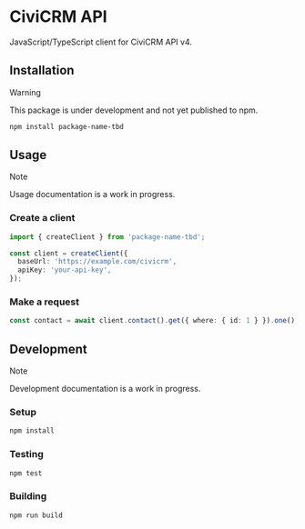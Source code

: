# CiviCRM API

JavaScript/TypeScript client for CiviCRM API v4.

## Installation

> [!WARNING]
> This package is under development and not yet published to npm.

```sh
npm install package-name-tbd
```

## Usage

> [!NOTE]
> Usage documentation is a work in progress.

### Create a client

```ts
import { createClient } from 'package-name-tbd';

const client = createClient({
  baseUrl: 'https://example.com/civicrm',
  apiKey: 'your-api-key',
});
```

### Make a request

```ts
const contact = await client.contact().get({ where: { id: 1 } }).one();
```

## Development

> [!NOTE]
> Development documentation is a work in progress.

### Setup

```sh
npm install
```

### Testing

```sh
npm test
```

### Building

```sh
npm run build
```
